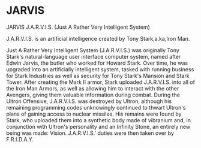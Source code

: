 # JARVIS
JARVIS
J.A.R.V.I.S. (Just A Rather Very Intelligent System) 

J.A.R.V.I.S. is an artificial intelligence created by Tony Stark,a.ka,Iron Man.

Just A Rather Very Intelligent System (J.A.R.V.I.S.) was originally Tony Stark's natural-language user interface computer system, named after Edwin Jarvis, the butler who worked for Howard Stark. Over time, he was upgraded into an artificially intelligent system, tasked with running business for Stark Industries as well as security for Tony Stark's Mansion and Stark Tower. After creating the Mark II armor, Stark uploaded J.A.R.V.I.S. into all of the Iron Man Armors, as well as allowing him to interact with the other Avengers, giving them valuable information during combat. During the Ultron Offensive, J.A.R.V.I.S. was destroyed by Ultron, although his remaining programming codes unknowingly continued to thwart Ultron's plans of gaining access to nuclear missiles. His remains were found by Stark, who uploaded them into a synthetic body made of vibranium and, in conjunction with Ultron's personality and an Infinity Stone, an entirely new being was made: Vision. J.A.R.V.I.S.' duties were then taken over by F.R.I.D.A.Y.
